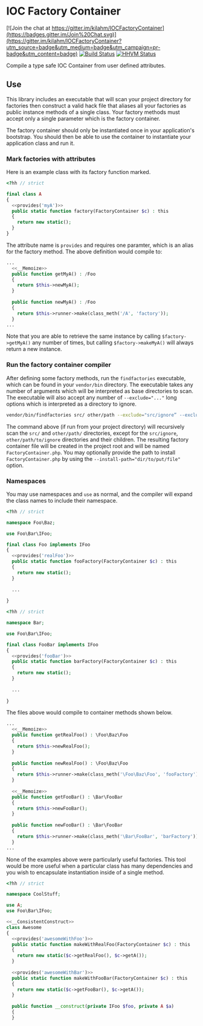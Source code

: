 IOC Factory Container
===================

[![Join the chat at https://gitter.im/kilahm/IOCFactoryContainer](https://badges.gitter.im/Join%20Chat.svg)](https://gitter.im/kilahm/IOCFactoryContainer?utm_source=badge&utm_medium=badge&utm_campaign=pr-badge&utm_content=badge)
[![Build Status](https://travis-ci.org/kilahm/IOCFactoryContainer.svg?branch=master)](https://travis-ci.org/kilahm/IOCFactoryContainer) [![HHVM Status](http://hhvm.h4cc.de/badge/kilahm/ioc-factory-container.svg)](http://hhvm.h4cc.de/package/kilahm/ioc-factory-container)

Compile a type safe IOC Container from user defined attributes.

## Use

This library includes an executable that will scan your project directory for factories then construct a valid hack file that aliases all your factories as public instance methods of a single class.  Your factory methods must accept only a single parameter which is the factory container.

The factory container should only be instantiated once in your application's bootstrap.  You should then be able to use the container to instantiate your application class and run it.

### Mark factories with attributes

Here is an example class with its factory function marked.

```php
<?hh // strict

final class A
{
  <<provides('myA')>>
  public static function factory(FactoryContainer $c) : this
  {
    return new static();
  }
}
```

The attribute name is `provides` and requires one paramter, which is an alias for the factory method. The above definition would compile to:

```php
...
  <<__Memoize>>
  public function getMyA() : /Foo
  {
    return $this->newMyA();
  }
  
  public function newMyA() : /Foo
  {
    return $this->runner->make(class_meth('/A', 'factory'));
  }
...
```

Note that you are able to retrieve the same instance by calling `$factory->getMyA()` any number of times, but calling `$factory->makeMyA()` will always return a new instance.

### Run the factory container compiler

After defining some factory methods, run the `findfactories` executable, which can be found in your `vendor/bin` directory.
The executable takes any number of arguments which will be interpreted as base directories to scan.
The executable will also accept any number of `--exclude="..."` long options which is interpreted as a directory to ignore.

```bash
vendor/bin/findfactories src/ other/path --exclude="src/ignore” --exclude=”other/path/to/ignore"
```

The command above (if run from your project directory) will recursively scan the `src/` and `other/path/` directories, except for the `src/ignore`, `other/path/to/ignore` directories and their children.
The resulting factory container file will be created in the project root and will be named `FactoryContainer.php`.
You may optionally provide the path to install `FactoryContainer.php` by using the `--install-path="dir/to/put/file"` option.

### Namespaces

You may use namespaces and `use` as normal, and the compiler will expand the class names to include their namespace.

```php
<?hh // strict

namespace Foo\Baz;

use Foo\Bar\IFoo;

final class Foo implements IFoo
{
  <<provides('realFoo')>>
  public static function fooFactory(FactoryContainer $c) : this
  {
    return new static();
  }
  
  ...
  
}
```

```php
<?hh // strict

namespace Bar;

use Foo\Bar\IFoo;

final class FooBar implements IFoo
{
  <<provides('fooBar')>>
  public static function barFactory(FactoryContainer $c) : this
  {
    return new static();
  }
  
  ...
  
}
```

The files above would compile to container methods shown below.

```php
...
  <<__Memoize>>
  public function getRealFoo() : \Foo\Baz\Foo
  {
    return $this->newRealFoo();
  }
  
  public function newRealFoo() : \Foo\Baz\Foo
  {
    return $this->runner->make(class_meth('\Foo\Baz\Foo', 'fooFactory'));
  }
  
  <<__Memoize>>
  public function getFooBar() : \Bar\FooBar
  {
    return $this->newFooBar();
  }
  
  public function newFooBar() : \Bar\FooBar
  {
    return $this->runner->make(class_meth('\Bar\FooBar', 'barFactory'));
  }
...
```

None of the examples above were particularly useful factories.  This tool would be more useful when a particular class has many dependencies and you wish to encapsulate instantiation inside of a single method.

```php
<?hh // strict

namespace CoolStuff;

use A;
use Foo\Bar\IFoo;

<<__ConsistentConstruct>>
class Awesome
{
  <<provides('awesomeWithFoo')>>
  public static function makeWithRealFoo(FactoryContainer $c) : this
  {
    return new static($c->getRealFoo(), $c->getA());
  }
  
  <<provides('awesomeWithBar')>>
  public static function makeWithFooBar(FactoryContainer $c) : this
  {
    return new static($c->getFooBar(), $c->getA());
  }
  
  public function __construct(private IFoo $foo, private A $a)
  {
  }
```
